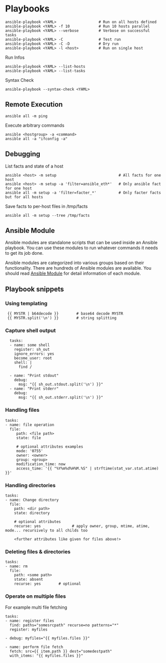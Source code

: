 # Playbooks

    ansible-playbook <YAML>                   # Run on all hosts defined
    ansible-playbook <YAML> -f 10             # Run 10 hosts parallel
    ansible-playbook <YAML> --verbose         # Verbose on successful tasks
    ansible-playbook <YAML> -C                # Test run
    ansible-playbook <YAML> -C -D             # Dry run
    ansible-playbook <YAML> -l <host>         # Run on single host

Run Infos

    ansible-playbook <YAML> --list-hosts
    ansible-playbook <YAML> --list-tasks

Syntax Check

    ansible-playbook --syntax-check <YAML>

## Remote Execution

    ansible all -m ping

Execute arbitrary commands

    ansible <hostgroup> -a <command>
    ansible all -a "ifconfig -a"

## Debugging

List facts and state of a host

    ansible <host> -m setup                            # All facts for one host
    ansible <host> -m setup -a 'filter=ansible_eth*'   # Only ansible fact for one host
    ansible all -m setup -a 'filter=facter_*'          # Only facter facts but for all hosts

Save facts to per-host files in /tmp/facts

    ansible all -m setup --tree /tmp/facts

## Ansible Module

Ansible modules are standalone scripts that can be used inside an Ansible playbook. You can use these modules to run whatever commands it needs to get its job done.

Ansible modules are categorized into various groups based on their functionality. There are hundreds of Ansible modules are available. You should read [Ansible Module](https://linuxbuz.com/linuxhowto/what-is-ansible-modules-and-how-to-use-it) for detail information of each module.

## Playbook snippets

### Using templating

     {{ MYSTR | b64decode }}        # base64 decode MYSTR
     {{ MYSTR.split('\n') }}        # string splitting

### Capture shell output

      tasks:
      - name: some shell
        register: sh_out
        ignore_errors: yes
        become_user: root
        shell: |
          find /

      - name: "Print stdout"
        debug:
          msg: "{{ sh_out.stdout.split('\n') }}"
      - name: "Print stderr"
        debug:
          msg: "{{ sh_out.stderr.split('\n') }}"

### Handling files

    tasks:
    - name: file operation
      file:
         path: <file path>
         state: file

         # optional attributes examples
         mode: '0755'
         owner: <owner>
         group: <group>
         modification_time: now
         access_time: '{{ "%Y%m%d%H%M.%S" | strftime(stat_var.stat.atime) }}'

### Handling directories

    tasks:
    - name: Change directory
      file:
        path: <dir path>
        state: directory

        # optional attributes
        recurse: yes              # apply owner, group, mtime, atime, mode... recursively to all childs too

        <further attributes like given for files above!>

### Deleting files & directories

    tasks:
    - name: rm
      file:
        path: <some path>
        state: absent
        recurse: yes        # optional

### Operate on multiple files

For example multi file fetching

    tasks:
    - name: register files
      find: paths="somesrcpath" recurse=no patterns="*"
      register: myfiles

    - debug: myfiles="{{ myfiles.files }}"

    - name: perform file fetch
      fetch: src={{ item.path }} dest="somedestpath"
      with_items: "{{ myfiles.files }}"
